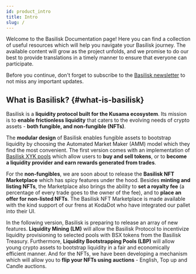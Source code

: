 ```yaml
---
id: product_intro
title: Intro
slug: /
---
```


Welcome to the Basilisk Documentation page! Here you can find a collection of useful resources which will help you navigate your Basilisk journey. The available content will grow as the project unfolds, and we promise to do our best to provide translations in a timely manner to ensure that everyone can participate.

Before you continue, don't forget to subscribe to the [Basilisk newsletter](https://basiliskfi.substack.com) to not miss any important updates.

## What is Basilisk? {#what-is-basilisk}

Basilisk is a **liquidity protocol built for the Kusama ecosystem**. Its mission is to **enable frictionless liquidity** that caters to the evolving needs of crypto assets - **both fungible, and non-fungible (NFTs)**.

The **modular design** of Basilisk enables fungible assets to bootstrap liquidity by choosing the Automated Market Maker (AMM) model which they find the most convenient. The first version comes with an implementation of [Basilisk XYK pools](/product_xyk) which allow users to **buy and sell tokens**, or to **become a liquidity provider and earn rewards generated from trades**.

For the **non-fungibles**, we are soon about to release the **Basilisk NFT Marketplace** which has spicy features under the hood. Besides **minting and listing NFTs**, the Marketplace also brings the ability to **set a royalty fee** (a percentage of every trade goes to the owner of the fee), and to **place an offer for non-listed NFTs**. The Basilisk NFT Marketplace is made available with the kind support of our frens at KodaDot who have integrated our pallet into their UI.

In the following version, Basilisk is preparing to release an array of new features. **Liquidity Mining (LM)** will allow the Basilisk Protocol to incentivize liquidity provisioning to selected pools with BSX tokens from the Basilisk Treasury. Furthermore, **Liquidity Bootstrapping Pools (LBP)** will allow young crypto assets to bootstrap liquidity in a fair and economically efficient manner. And for the NFTs, we have been developing a mechanism which will allow you to **flip your NFTs using auctions** - English, Top up and Candle auctions.
